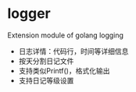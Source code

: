 logger
===

Extension module of golang logging

* 日志详情：代码行，时间等详细信息
* 按天分割日记文件
* 支持类似Printf()，格式化输出
* 支持日记等级设置

